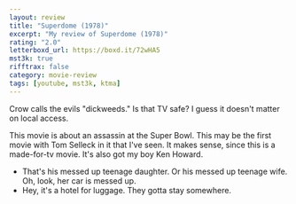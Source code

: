```yaml
---
layout: review
title: "Superdome (1978)"
excerpt: "My review of Superdome (1978)"
rating: "2.0"
letterboxd_url: https://boxd.it/72wHA5
mst3k: true
rifftrax: false
category: movie-review
tags: [youtube, mst3k, ktma]
---
```


Crow calls the evils "dickweeds." Is that TV safe? I guess it doesn't matter on local access.

This movie is about an assassin at the Super Bowl. This may be the first movie with Tom Selleck in it that I've seen. It makes sense, since this is a made-for-tv movie. It's also got my boy Ken Howard.

- That's his messed up teenage daughter. Or his messed up teenage wife. Oh, look, her car is messed up.
- Hey, it's a hotel for luggage. They gotta stay somewhere.
